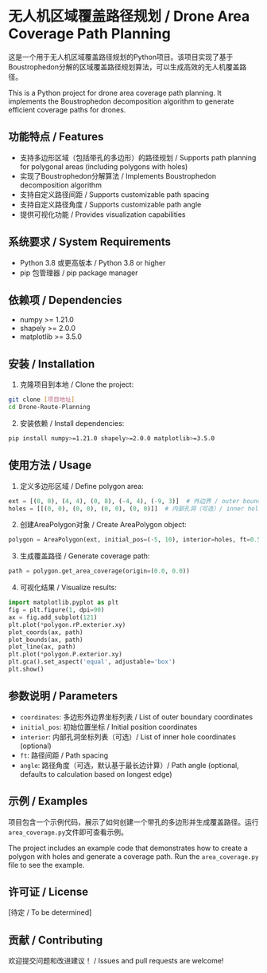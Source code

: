# 无人机区域覆盖路径规划 / Drone Area Coverage Path Planning

这是一个用于无人机区域覆盖路径规划的Python项目。该项目实现了基于Boustrophedon分解的区域覆盖路径规划算法，可以生成高效的无人机覆盖路径。

This is a Python project for drone area coverage path planning. It implements the Boustrophedon decomposition algorithm to generate efficient coverage paths for drones.

## 功能特点 / Features

- 支持多边形区域（包括带孔的多边形）的路径规划 / Supports path planning for polygonal areas (including polygons with holes)
- 实现了Boustrophedon分解算法 / Implements Boustrophedon decomposition algorithm
- 支持自定义路径间距 / Supports customizable path spacing
- 支持自定义路径角度 / Supports customizable path angle
- 提供可视化功能 / Provides visualization capabilities

## 系统要求 / System Requirements

- Python 3.8 或更高版本 / Python 3.8 or higher
- pip 包管理器 / pip package manager

## 依赖项 / Dependencies

- numpy >= 1.21.0
- shapely >= 2.0.0
- matplotlib >= 3.5.0

## 安装 / Installation

1. 克隆项目到本地 / Clone the project:
```bash
git clone [项目地址]
cd Drone-Route-Planning
```

2. 安装依赖 / Install dependencies:
```bash
pip install numpy>=1.21.0 shapely>=2.0.0 matplotlib>=3.5.0
```

## 使用方法 / Usage

1. 定义多边形区域 / Define polygon area:
```python
ext = [(0, 0), (4, 4), (0, 8), (-4, 4), (-9, 3)]  # 外边界 / outer boundary
holes = [[(0, 0), (0, 0), (0, 0), (0, 0)]]  # 内部孔洞（可选）/ inner holes (optional)
```

2. 创建AreaPolygon对象 / Create AreaPolygon object:
```python
polygon = AreaPolygon(ext, initial_pos=(-5, 10), interior=holes, ft=0.5, angle=30)
```

3. 生成覆盖路径 / Generate coverage path:
```python
path = polygon.get_area_coverage(origin=(0.0, 0.0))
```

4. 可视化结果 / Visualize results:
```python
import matplotlib.pyplot as plt
fig = plt.figure(1, dpi=90)
ax = fig.add_subplot(121)
plt.plot(*polygon.rP.exterior.xy)
plot_coords(ax, path)
plot_bounds(ax, path)
plot_line(ax, path)
plt.plot(*polygon.P.exterior.xy)
plt.gca().set_aspect('equal', adjustable='box')
plt.show()
```

## 参数说明 / Parameters

- `coordinates`: 多边形外边界坐标列表 / List of outer boundary coordinates
- `initial_pos`: 初始位置坐标 / Initial position coordinates
- `interior`: 内部孔洞坐标列表（可选）/ List of inner hole coordinates (optional)
- `ft`: 路径间距 / Path spacing
- `angle`: 路径角度（可选，默认基于最长边计算）/ Path angle (optional, defaults to calculation based on longest edge)

## 示例 / Examples

项目包含一个示例代码，展示了如何创建一个带孔的多边形并生成覆盖路径。运行`area_coverage.py`文件即可查看示例。

The project includes an example code that demonstrates how to create a polygon with holes and generate a coverage path. Run the `area_coverage.py` file to see the example.



## 许可证 / License

[待定 / To be determined]

## 贡献 / Contributing

欢迎提交问题和改进建议！ / Issues and pull requests are welcome!

